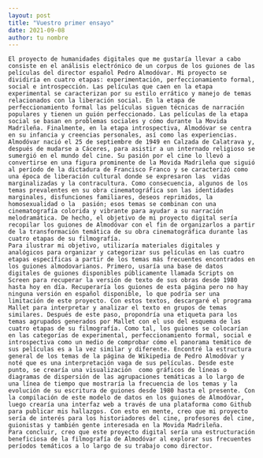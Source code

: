 ```yaml
---
layout: post
title: "Vuestro primer ensayo"
date: 2021-09-08
author: tu nombre
---
```


	El proyecto de humanidades digitales que me gustaría llevar a cabo consiste en el análisis electrónico de un corpus de los guiones de las películas del director español Pedro Almodóvar. Mi proyecto se dividiría en cuatro etapas: experimentación, perfeccionamiento formal, social e introspección. Las películas que caen en la etapa experimental se caracterizan por su estilo errático y manejo de temas relacionados con la liberación social. En la etapa de perfeccionamiento formal las películas siguen técnicas de narración populares y tienen un guión perfeccionado. Las películas de la etapa social se basan en problemas sociales y cómo durante la Movida Madrileña. Finalmente, en la etapa introspectiva, Almodóvar se centra en su infancia y creencias personales, así como las experiencias. Almodóvar nació el 25 de septiembre de 1949 en Calzada de Calatrava y, después de mudarse a Cáceres, para asistir a un internado religioso se sumergió en el mundo del cine. Su pasión por el cine lo llevó a convertirse en una figura prominente de la Movida Madrileña que siguió al período de la dictadura de Francisco Franco y se caracterizó como una época de liberación cultural donde se expresaron las  vidas marginalizadas y la contracultura. Como consecuencia, algunos de los  temas prevalentes en su obra cinematográfica son las identidades marginales, disfunciones familiares, deseos reprimidos, la homosexualidad o la  pasión; esos temas se combinan con una cinematografía colorida y vibrante para ayudar a su narración melodramática. De hecho, el objetivo de mi proyecto digital sería recopilar los guiones de Almodóvar con el fin de organizarlos a partir de la transformación temática de su obra cinematográfica durante las cuatro etapas de su filmografía.  
	Para ilustrar mi objetivo, utilizaría materiales digitales y analógicos para organizar y categorizar sus películas en las cuatro etapas específicas a partir de los temas más frecuentes encontrados en los guiones almodovarianos. Primero, usaría una base de datos digitales de guiones disponibles públicamente llamada Scripts on Screen para recuperar la versión de texto de sus obras desde 1980 hasta hoy en día. Recuperaría los guiones de esta página pero no hay ninguna versión en español disponible, lo que podría ser una limitación de este proyecto. Con estos textos, descargaré el programa Mallet para interpretar y analizar el texto en grupos de temas similares. Después de este paso, propondría una etiqueta para los temas agrupados generados por Mallet con el uso del esquema de las cuatro etapas de su filmografía. Como tal, los guiones se colocarían en las categorías de experimental, perfeccionamiento formal, social e introspectiva como un medio de comprobar cómo el panorama temático de sus películas es a la vez similar y diferente. Encontré la estructura general de los temas de la página de Wikipedia de Pedro Almodóvar y noté que es una interpretación vaga de sus películas. Desde este punto, se crearía una visualización  como gráficos de líneas o diagramas de dispersión de las agrupaciones temáticas a lo largo de una línea de tiempo que mostraría la frecuencia de los temas y la evolución de su escritura de guiones desde 1980 hasta el presente. Con la compilación de este modelo de datos en los guiones de Almodóvar, luego crearía una interfaz web a través de una plataforma como Github para publicar mis hallazgos. Con esto en mente, creo que mi proyecto sería de interés para los historiadores del cine, profesores del cine, guionistas y también gente interesada en la Movida Madrileña. 
	Para concluir, creo que este proyecto digital sería una estructuración beneficiosa de la filmografía de Almodóvar al explorar sus frecuentes períodos temáticos a lo largo de su trabajo como director. 


